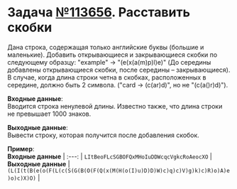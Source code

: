 # Задача [№113656](https://informatics.msk.ru/mod/statements/view.php?id=26735&chapterid=113656#1). Расставить скобки

Дана строка, содержащая только английские буквы (большие и маленькие). Добавить открывающиеся и закрывающиеся скобки 
по следующему образцу: "example" -> "(e(x(a(m)p)l)e)" (До середины добавлены открывающиеся скобки, 
после середины – закрывающиеся). В случае, когда длина строки четна в скобках, расположенных в середине, 
должно быть 2 символа. ("card -> (c(ar)d)", но не "(c(a()r)d)").

**Входные данные**:<br/>
Вводится строка ненулевой длины. Известно также, что длина строки не превышает 1000 знаков.

**Выходные данные**:<br/>
Вывести строку, которая получится после добавления скобок.

__Пример__:<br/>
**Входные данные** |
:---: |
`LItBeoFLcSGBOFQxMHoIuDDWcqcVgkcRoAeocXO` |
**Выходные данные** |
`(L(I(t(B(e(o(F(L(c(S(G(B(O(F(Q(x(M(H(o(I)u)D)D)W)c)q)c)V)g)k)c)R)o)A)e)o)c)X)O)` |

